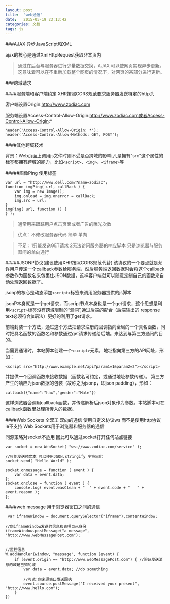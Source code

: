```yaml
---
layout: post
title:  "web通信"
date:   2015-05-19 23:13:42
categories: 文档
tags: js
---
```

<!--more-->

###AJAX
异步JavaScript和XML

ajax的核心是通过XmlHttpRequest获取非本页内

>通过在后台与服务器进行少量数据交换，AJAX 可以使网页实现异步更新。这意味着可以在不重新加载整个网页的情况下，对网页的某部分进行更新。


###跨域请求

####服务端和客户端约定 XHR按照CORS规范要求服务器发送特定的http头

>
客户端设置Origin:http://www.zodiac.com
>
服务端设置Access-Control-Allow-Origin:http://www.zodiac.com或者Access-Control-Allow-Origin:*



	header('Access-Control-Allow-Origin: *');
	header('Access-Control-Allow-Methods: GET, POST');


####其他跨域技术
>
背景：Web页面上调用js文件时则不受是否跨域的影响,凡是拥有"src"这个属性的标签都拥有跨域的能力，比如`<script>`、`<img>`、`<iframe>`等


#####图像Ping 使用<img>标签

	var url = "http://www.dell.com/?name=zodiac";
    function imgPing( url, callBack ) {
        var img = new Image();
        img.onload = img.onerror = callBack;
        img.src = url;
    }
    imgPing( url, function () {
    } );

> 通常用来跟踪用户点击页面或者广告的曝光次数

>优点：不修改服务器代码  简单 单向

>不足：1只能发送GET请求 2无法访问服务器的响应脚本 只是浏览器与服务器间的单向通行


#####JSONP协议(建议使用XHR按照CORS规范代替)
该协议的一个要点就是允许用户传递一个callback参数给服务端，然后服务端返回数据时会将这个callback参数作为函数名来包裹住JSON数据，这样客户端就可以随意定制自己的函数来自动处理返回数据了。

>
jsonp的核心是动态添加`<script>`标签来调用服务器提供的js脚本

>
jsonP本身就是一个get请求，而script节点本身也是一个get请求，这个思想是利用`<script>`标签没有跨域限制的“漏洞”,通过后端的配合（后端输出的 response text必须符合js语法）更好的利用了get请求。
>
前端封装一个方法，通过这个方法把请求注册的回调指向全局的一个具名函数，同时把具名函数的函数名和参数通过get请求传递给后端。来达到与第三方通讯的目的。



当需要通讯时，本站脚本创建一个`<script>`元素，地址指向第三方的API网址，形如：

	<script src="http://www.example.net/api?param1=1&param2=2"></script>

并提供一个回调函数来接收数据（函数名可约定，或通过地址参数传递）。
第三方产生的响应为json数据的包装（故称之为jsonp，即json padding），形如：

	callback({"name":"hax","gender":"Male"})

这样浏览器会调用callback函数，并传递解析后json对象作为参数。本站脚本可在callback函数里处理所传入的数据。



####Web Sockets 全双工 双向的通信 使用自定义协议ws 而不是使用http协议 ie不支持
Web Sockets用于浏览器和服务器的通信

同源策略对socket不适用 因此可以通过socket打开任何站点链接

    var socket = new WebSocket( "ws://www.zodiac.com/service" );

    //只能发送纯文本 可以使用JSON.stringify 字符串化
    socket.send( "Hello World" );

    socket.onmessage = function ( event ) {
        var data = event.data;
    };
    socket.onclose = function ( event ) {
        console.log( event.wasClean + "  " + event.code + "   " + event.reason );
    };


####web message
用于浏览器窗口之间的通信

	 var iframeWindow = document.querySelector("iframe").contentWindow;

    //向iframeWindow发送的信息和表明自己身份
    iframeWindow.postMessage("a message", "http://www.webMessagePost.com");


    //监控信息
    W.addHandler(window, "message", function (event) {
        if (event.origin == "http://www.webMessagePost.com") { //验证发送消息的域是已知的域
            var data = event.data; //do something

            //可选:向来源窗口发送回执
            event.source.postMessage("I received your present", "http://www.hello.com");
        }
    })